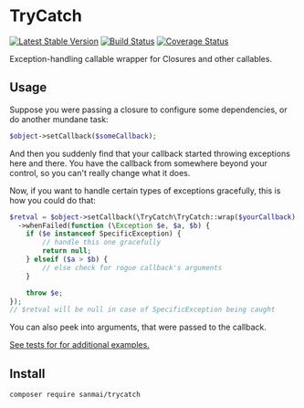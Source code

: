 # TryCatch

[![Latest Stable Version](https://poser.pugx.org/sanmai/trycatch/v/stable)](https://packagist.org/packages/sanmai/trycatch)
[![Build Status](https://travis-ci.org/sanmai/trycatch.svg?branch=master)](https://travis-ci.org/sanmai/trycatch)
[![Coverage Status](https://coveralls.io/repos/github/sanmai/trycatch/badge.svg?branch=master)](https://coveralls.io/github/sanmai/trycatch?branch=master)

Exception-handling callable wrapper for Closures and other callables.

## Usage

Suppose you were passing a closure to configure some dependencies, or do another mundane task:

```php
$object->setCallback($someCallback);
```

And then you suddenly find that your callback started throwing exceptions here and there. You have the callback from somewhere beyond your control, so you can't really change what it does. 

Now, if you want to handle certain types of exceptions gracefully, this is how you could do that:

```php
$retval = $object->setCallback(\TryCatch\TryCatch::wrap($yourCallback)
  ->whenFailed(function (\Exception $e, $a, $b) {
    if ($e instanceof SpecificException) {
        // handle this one gracefully
        return null;             
    } elseif ($a > $b) {
        // else check for rogue callback's arguments
    }

    throw $e;
});
// $retval will be null in case of SpecificException being caught
```

You can also peek into arguments, that were passed to the callback.

[See tests for for additional examples.](tests/TryCatchTest.php)

## Install

```bash
composer require sanmai/trycatch
```

